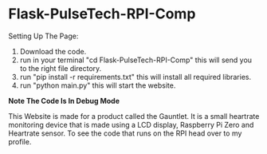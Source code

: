 # Flask-PulseTech-RPI-Comp
Setting Up The Page:
1. Download the code.
2. run in your terminal "cd Flask-PulseTech-RPI-Comp" this will send you to the right file directory.
3. run "pip install -r requirements.txt" this will install all required libraries.
4. run "python main.py" this will start the website.

**Note The Code Is In Debug Mode**

This Website is made for a product called the Gauntlet. It is a small heartrate monitoring device that is made using a LCD display, Raspberry Pi Zero and Heartrate sensor. To see the code that runs on the RPI head over to my profile.
